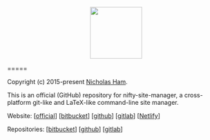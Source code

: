 <p align="center">
    <img src="https://github.com/nifty-site-manager/nsm/blob/master/nsm.png?raw=true" width='120'/>
</p>

=====

Copyright (c) 2015-present [Nicholas Ham](https://n-ham.com).

This is an official (GitHub) repository for nifty-site-manager, a cross-platform git-like and LaTeX-like command-line site manager.

Website:
\[[official](https://nift.cc)\] \[[bitbucket](https://nifty-site-manager.bitbucket.io)\] \[[github](https://nifty-site-manager.github.io)\] \[[gitlab](https://nifty-site-manager.gitlab.io)\] \[[Netlify](https://nifty-site-manager.netlify.com/)\]

Repositories:
\[[bitbucket](https://bitbucket.com/nifty-site-manager/nsm)\] \[[github](https://github.com/nifty-site-manager/nsm)\] \[[gitlab](https://gitlab.com/nifty-site-manager/nsm)\]

